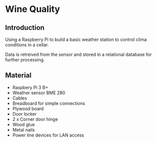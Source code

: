 # Wine Quality


## Introduction

Using a Raspberry Pi to build a basic weather station to control clima conditions in a cellar.

Data is retreived from the sensor and stored in a relational database for further processing.

## Material

* Raspbery Pi 3 B+
* Weather sensor BME 280
* Cables
* Breadboard for simple connections
* Plywood board
* Door locker
* 2 x Corner door hinge
* Wood glue
* Metal nails
* Power line devices for LAN access


